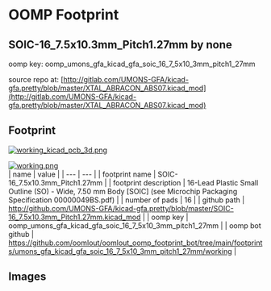 # OOMP Footprint  
## SOIC-16_7.5x10.3mm_Pitch1.27mm  by none  
  
oomp key: oomp_umons_gfa_kicad_gfa_soic_16_7_5x10_3mm_pitch1_27mm  
  
source repo at: [http://gitlab.com/UMONS-GFA/kicad-gfa.pretty/blob/master/XTAL_ABRACON_ABS07.kicad_mod](http://gitlab.com/UMONS-GFA/kicad-gfa.pretty/blob/master/XTAL_ABRACON_ABS07.kicad_mod)  
## Footprint  
  
[![working_kicad_pcb_3d.png](working_kicad_pcb_3d_600.png)](working_kicad_pcb_3d.png)  
  
[![working.png](working_600.png)](working.png)  
| name | value | 
| --- | --- | 
| footprint name | SOIC-16_7.5x10.3mm_Pitch1.27mm | 
| footprint description | 16-Lead Plastic Small Outline (SO) - Wide, 7.50 mm Body [SOIC] (see Microchip Packaging Specification 00000049BS.pdf) | 
| number of pads | 16 | 
| github path | http://github.com/UMONS-GFA/kicad-gfa.pretty/blob/master/SOIC-16_7.5x10.3mm_Pitch1.27mm.kicad_mod | 
| oomp key | oomp_umons_gfa_kicad_gfa_soic_16_7_5x10_3mm_pitch1_27mm | 
| oomp bot github | https://github.com/oomlout/oomlout_oomp_footprint_bot/tree/main/footprints/umons_gfa_kicad_gfa_soic_16_7_5x10_3mm_pitch1_27mm/working | 
## Images  
